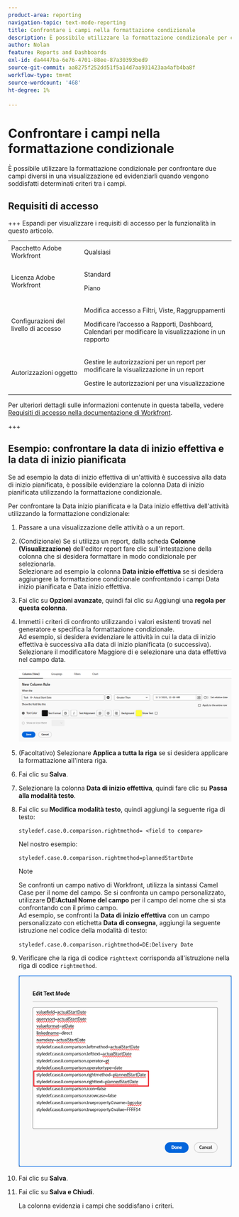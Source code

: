 ```yaml
---
product-area: reporting
navigation-topic: text-mode-reporting
title: Confrontare i campi nella formattazione condizionale
description: È possibile utilizzare la formattazione condizionale per confrontare due campi diversi in una visualizzazione ed evidenziarli quando vengono soddisfatti determinati criteri tra i campi.
author: Nolan
feature: Reports and Dashboards
exl-id: da4447ba-6e76-4701-88ee-87a30393bed9
source-git-commit: aa8275f252dd51f5a14d7aa931423aa4afb4ba8f
workflow-type: tm+mt
source-wordcount: '468'
ht-degree: 1%

---
```


# Confrontare i campi nella formattazione condizionale

<!-- Audited: 1/2025 -->

È possibile utilizzare la formattazione condizionale per confrontare due campi diversi in una visualizzazione ed evidenziarli quando vengono soddisfatti determinati criteri tra i campi.

## Requisiti di accesso

+++ Espandi per visualizzare i requisiti di accesso per la funzionalità in questo articolo. 

<table style="table-layout:auto"> 
 <col> 
 <col> 
 <tbody> 
  <tr> 
   <td role="rowheader">Pacchetto Adobe Workfront</td> 
   <td> <p>Qualsiasi</p> </td> 
  </tr> 
  <tr> 
   <td role="rowheader">Licenza Adobe Workfront</td> 
   <td> 
     <p>Standard</p>
     <p>Piano</p>
   </td> 
  </tr> 
  <tr> 
   <td role="rowheader">Configurazioni del livello di accesso</td> 
   <td> <p>Modifica accesso a Filtri, Viste, Raggruppamenti</p> <p>Modificare l’accesso a Rapporti, Dashboard, Calendari per modificare la visualizzazione in un rapporto</p></td> 
  </tr> 
  <tr> 
   <td role="rowheader">Autorizzazioni oggetto</td> 
   <td> <p>Gestire le autorizzazioni per un report per modificare la visualizzazione in un report</p> <p>Gestire le autorizzazioni per una visualizzazione</p></td> 
  </tr> 
 </tbody> 
</table>

Per ulteriori dettagli sulle informazioni contenute in questa tabella, vedere [Requisiti di accesso nella documentazione di Workfront](/help/quicksilver/administration-and-setup/add-users/access-levels-and-object-permissions/access-level-requirements-in-documentation.md).

+++

## Esempio: confrontare la data di inizio effettiva e la data di inizio pianificata

Se ad esempio la data di inizio effettiva di un&#39;attività è successiva alla data di inizio pianificata, è possibile evidenziare la colonna Data di inizio pianificata utilizzando la formattazione condizionale.

Per confrontare la Data inizio pianificata e la Data inizio effettiva dell&#39;attività utilizzando la formattazione condizionale:

1. Passare a una visualizzazione delle attività o a un report.
1. (Condizionale) Se si utilizza un report, dalla scheda **Colonne (Visualizzazione)** dell&#39;editor report fare clic sull&#39;intestazione della colonna che si desidera formattare in modo condizionale per selezionarla.\
   Selezionare ad esempio la colonna **Data inizio effettiva** se si desidera aggiungere la formattazione condizionale confrontando i campi Data inizio pianificata e Data inizio effettiva.

1. Fai clic su **Opzioni avanzate**, quindi fai clic su Aggiungi una **regola per questa colonna**.

1. Immetti i criteri di confronto utilizzando i valori esistenti trovati nel generatore e specifica la formattazione condizionale.\
   Ad esempio, si desidera evidenziare le attività in cui la data di inizio effettiva è successiva alla data di inizio pianificata (o successiva). Selezionare il modificatore Maggiore di e selezionare una data effettiva nel campo data.

   ![Formattazione condizionale per la data di inizio effettiva](assets/cond-format-1-350x84.png)

1. (Facoltativo) Selezionare **Applica a tutta la riga** se si desidera applicare la formattazione all&#39;intera riga.
1. Fai clic su **Salva**.

1. Selezionare la colonna **Data di inizio effettiva**, quindi fare clic su **Passa alla modalità testo**.

1. Fai clic su **Modifica modalità testo**, quindi aggiungi la seguente riga di testo:

   ```
   styledef.case.0.comparison.rightmethod= <field to compare>
   ```

   Nel nostro esempio:

   ```
   styledef.case.0.comparison.rightmethod=plannedStartDate
   ```

   >[!NOTE]
   >
   >Se confronti un campo nativo di Workfront, utilizza la sintassi Camel Case per il nome del campo. Se si confronta un campo personalizzato, utilizzare **DE:Actual Nome del campo** per il campo del nome che si sta confrontando con il primo campo.\
   >Ad esempio, se confronti la **Data di inizio effettiva** con un campo personalizzato con etichetta **Data di consegna**, aggiungi la seguente istruzione nel codice della modalità di testo:
   >
   >`styledef.case.0.comparison.rightmethod=DE:Delivery Date`

1. Verificare che la riga di codice `righttext` corrisponda all&#39;istruzione nella riga di codice `rightmethod`.

   ![Formattazione condizionale](assets/cond-format-2-350x171.png)

1. Fai clic su **Salva**.
1. Fai clic su **Salva e Chiudi**.

   La colonna evidenzia i campi che soddisfano i criteri.
